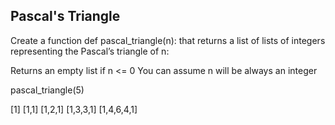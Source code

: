 ## Pascal's Triangle

Create a function def pascal_triangle(n): that returns a list of lists of integers representing the Pascal’s triangle of n:

  Returns an empty list if n <= 0
  You can assume n will be always an integer


pascal_triangle(5)

[1]
[1,1]
[1,2,1]
[1,3,3,1]
[1,4,6,4,1]